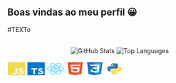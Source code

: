 ## Boas vindas ao meu perfil 😀

#TEXTo

<br>

<!-- GITHUB STATUS -->
<!-- GITHUB STATUS -->
<div align="center">
  <img height="180em" src="https://github-readme-stats.vercel.app/api?username=luishrs&show_icons=true&theme=dark&include_all_commits=true&count_private=true&hide=contribs,prs" alt="GitHub Stats"/>
  <img height="180em" src="https://github-readme-stats.vercel.app/api/top-langs/?username=luishrs&layout=compact&langs_count=10&theme=dark" alt="Top Languages"/>
</div>

<div style="display: inline_block"><br>
  <img align="center" alt="luis-Js" height="30" width="40" src="https://raw.githubusercontent.com/devicons/devicon/master/icons/javascript/javascript-plain.svg">
  <img align="center" alt="luis-Ts" height="30" width="40" src="https://raw.githubusercontent.com/devicons/devicon/master/icons/typescript/typescript-plain.svg">
  <img align="center" alt="luis-React" height="30" width="40" src="https://raw.githubusercontent.com/devicons/devicon/master/icons/react/react-original.svg">
  <img align="center" alt="luis-HTML" height="30" width="40" src="https://raw.githubusercontent.com/devicons/devicon/master/icons/html5/html5-original.svg">
  <img align="center" alt="luis-CSS" height="30" width="40" src="https://raw.githubusercontent.com/devicons/devicon/master/icons/css3/css3-original.svg">
  <img align="center" alt="luis-Python" height="30" width="40" src="https://raw.githubusercontent.com/devicons/devicon/master/icons/python/python-original.svg">  
</div>
